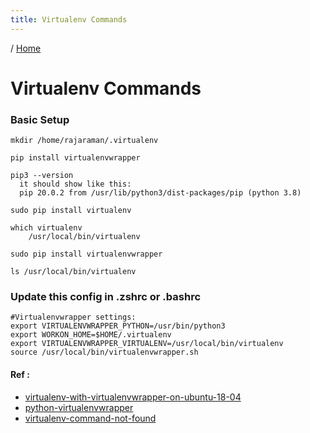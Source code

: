 ```yaml
---
title: Virtualenv Commands
---
```


/ [Home](index.md)

# Virtualenv Commands



### Basic Setup
```
mkdir /home/rajaraman/.virtualenv

pip install virtualenvwrapper

pip3 --version
  it should show like this:
  pip 20.0.2 from /usr/lib/python3/dist-packages/pip (python 3.8)

sudo pip install virtualenv

which virtualenv
	/usr/local/bin/virtualenv

sudo pip install virtualenvwrapper

ls /usr/local/bin/virtualenv
```


### Update this config in .zshrc or .bashrc
```
#Virtualenvwrapper settings:
export VIRTUALENVWRAPPER_PYTHON=/usr/bin/python3
export WORKON_HOME=$HOME/.virtualenv
export VIRTUALENVWRAPPER_VIRTUALENV=/usr/local/bin/virtualenv
source /usr/local/bin/virtualenvwrapper.sh
```

#### Ref :

  * [virtualenv-with-virtualenvwrapper-on-ubuntu-18-04](https://www.freecodecamp.org/news/virtualenv-with-virtualenvwrapper-on-ubuntu-18-04/)
  * [python-virtualenvwrapper](https://opensource.com/article/21/2/python-virtualenvwrapper)
  * [virtualenv-command-not-found](https://stackoverflow.com/questions/31133050/virtualenv-command-not-found)

  





